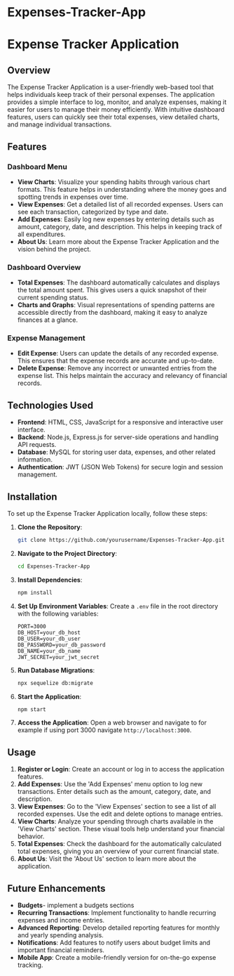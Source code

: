# Expenses-Tracker-App

# Expense Tracker Application

## Overview

The Expense Tracker Application is a user-friendly web-based tool that helps individuals keep track of their personal expenses. The application provides a simple interface to log, monitor, and analyze expenses, making it easier for users to manage their money efficiently. With intuitive dashboard features, users can quickly see their total expenses, view detailed charts, and manage individual transactions.

## Features

### Dashboard Menu

- **View Charts**:  Visualize your spending habits through various chart formats. This feature helps in understanding where the money goes and spotting trends in expenses over time.
- **View Expenses**: Get a detailed list of all recorded expenses. Users can see each transaction, categorized by type and date.
- **Add Expenses**: Easily log new expenses by entering details such as amount, category, date, and description. This helps in keeping track of all expenditures.
- **About Us**: Learn more about the Expense Tracker Application and the vision behind the project.

### Dashboard Overview

- **Total Expenses**: The dashboard automatically calculates and displays the total amount spent. This gives users a quick snapshot of their current spending status.
- **Charts and Graphs**: Visual representations of spending patterns are accessible directly from the dashboard, making it easy to analyze finances at a glance.

### Expense Management

- **Edit Expense**: Users can update the details of any recorded expense. This ensures that the expense records are accurate and up-to-date.
- **Delete Expense**: Remove any incorrect or unwanted entries from the expense list. This helps maintain the accuracy and relevancy of financial records.

## Technologies Used

- **Frontend**: HTML, CSS, JavaScript for a responsive and interactive user interface.
- **Backend**: Node.js, Express.js for server-side operations and handling API requests.
- **Database**: MySQL for storing user data, expenses, and other related information.
- **Authentication**: JWT (JSON Web Tokens) for secure login and session management.

## Installation

To set up the Expense Tracker Application locally, follow these steps:

1. **Clone the Repository**:
    ```bash
    git clone https://github.com/yourusername/Expenses-Tracker-App.git
    ```

2. **Navigate to the Project Directory**:
    ```bash
    cd Expenses-Tracker-App
    ```

3. **Install Dependencies**:
    ```bash
    npm install
    ```

4. **Set Up Environment Variables**: Create a `.env` file in the root directory with the following variables:

    ```env
    PORT=3000
    DB_HOST=your_db_host
    DB_USER=your_db_user
    DB_PASSWORD=your_db_password
    DB_NAME=your_db_name
    JWT_SECRET=your_jwt_secret
    ```

5. **Run Database Migrations**:
    ```bash
    npx sequelize db:migrate
    ```

6. **Start the Application**:
    ```bash
    npm start
    ```

7. **Access the Application**: Open a web browser and navigate to for example if using port 3000   navigate `http://localhost:3000`.

## Usage

1. **Register or Login**: Create an account or log in to access the application features.
2. **Add Expenses**: Use the 'Add Expenses' menu option to log new transactions. Enter details such as the amount, category, date, and description.
3. **View Expenses**: Go to the 'View Expenses' section to see a list of all recorded expenses. Use the edit and delete options to manage entries.
4. **View Charts**: Analyze your spending through charts available in the 'View Charts' section. These visual tools help understand your financial behavior.
5. **Total Expenses**: Check the dashboard for the automatically calculated total expenses, giving you an overview of your current financial state.
6. **About Us**: Visit the 'About Us' section to learn more about the application.

## Future Enhancements
- **Budgets**- implement a budgets sections
- **Recurring Transactions**: Implement functionality to handle recurring expenses and income entries.
- **Advanced Reporting**: Develop detailed reporting features for monthly and yearly spending analysis.
- **Notifications**: Add features to notify users about budget limits and important financial reminders.
- **Mobile App**: Create a mobile-friendly version for on-the-go expense tracking.




